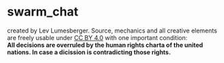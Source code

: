 # swarm_chat
<p>created by Lev Lumesberger. 
Source, mechanics and all creative elements are freely usable under <a href="https://creativecommons.org/licenses/by/4.0/deed.de">CC BY 4.0</a> with one important condition: <br><strong>All decisions are overruled by the human rights charta of the united nations. In case a dicission is contradicting those rights.</strong></p>
